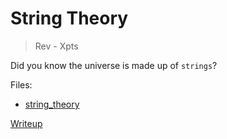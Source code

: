 # String Theory
> Rev - Xpts

Did you know the universe is made up of `strings`?

Files:
- [string_theory](src/string_theory)

[Writeup](writeup/README.md)